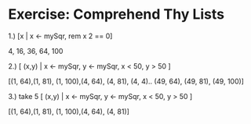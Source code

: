 # Exercise: Comprehend Thy Lists

1.) 
[x | x <- mySqr, rem x 2 == 0]

4, 16, 36, 64, 100

2.)
[ (x,y) | 
x <- mySqr,
y <- mySqr,
x < 50, y > 50 ]

[(1, 64),(1, 81), (1, 100),(4, 64), (4, 81), (4, 4)..
(49, 64), (49, 81), (49, 100)]


3.)
take 5 [ (x,y) | 
x <- mySqr,
y <- mySqr,
x < 50, y > 50 ]

[(1, 64),(1, 81), (1, 100),(4, 64), (4, 81)]
